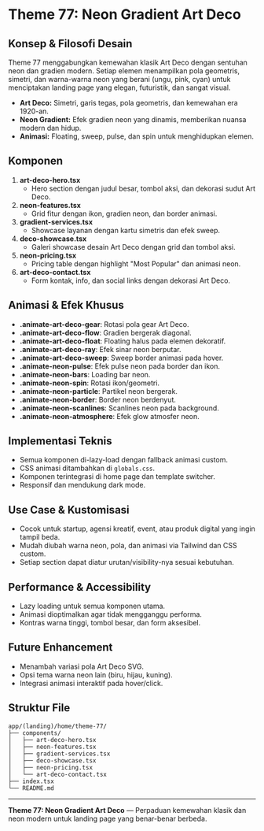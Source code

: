 # Theme 77: Neon Gradient Art Deco

## Konsep & Filosofi Desain

Theme 77 menggabungkan kemewahan klasik Art Deco dengan sentuhan neon dan gradien modern. Setiap elemen menampilkan pola geometris, simetri, dan warna-warna neon yang berani (ungu, pink, cyan) untuk menciptakan landing page yang elegan, futuristik, dan sangat visual.

- **Art Deco:** Simetri, garis tegas, pola geometris, dan kemewahan era 1920-an.
- **Neon Gradient:** Efek gradien neon yang dinamis, memberikan nuansa modern dan hidup.
- **Animasi:** Floating, sweep, pulse, dan spin untuk menghidupkan elemen.

## Komponen

1. **art-deco-hero.tsx**
   - Hero section dengan judul besar, tombol aksi, dan dekorasi sudut Art Deco.
2. **neon-features.tsx**
   - Grid fitur dengan ikon, gradien neon, dan border animasi.
3. **gradient-services.tsx**
   - Showcase layanan dengan kartu simetris dan efek sweep.
4. **deco-showcase.tsx**
   - Galeri showcase desain Art Deco dengan grid dan tombol aksi.
5. **neon-pricing.tsx**
   - Pricing table dengan highlight "Most Popular" dan animasi neon.
6. **art-deco-contact.tsx**
   - Form kontak, info, dan social links dengan dekorasi Art Deco.

## Animasi & Efek Khusus

- **.animate-art-deco-gear**: Rotasi pola gear Art Deco.
- **.animate-art-deco-flow**: Gradien bergerak diagonal.
- **.animate-art-deco-float**: Floating halus pada elemen dekoratif.
- **.animate-art-deco-ray**: Efek sinar neon berputar.
- **.animate-art-deco-sweep**: Sweep border animasi pada hover.
- **.animate-neon-pulse**: Efek pulse neon pada border dan ikon.
- **.animate-neon-bars**: Loading bar neon.
- **.animate-neon-spin**: Rotasi ikon/geometri.
- **.animate-neon-particle**: Partikel neon bergerak.
- **.animate-neon-border**: Border neon berdenyut.
- **.animate-neon-scanlines**: Scanlines neon pada background.
- **.animate-neon-atmosphere**: Efek glow atmosfer neon.

## Implementasi Teknis

- Semua komponen di-lazy-load dengan fallback animasi custom.
- CSS animasi ditambahkan di `globals.css`.
- Komponen terintegrasi di home page dan template switcher.
- Responsif dan mendukung dark mode.

## Use Case & Kustomisasi

- Cocok untuk startup, agensi kreatif, event, atau produk digital yang ingin tampil beda.
- Mudah diubah warna neon, pola, dan animasi via Tailwind dan CSS custom.
- Setiap section dapat diatur urutan/visibility-nya sesuai kebutuhan.

## Performance & Accessibility

- Lazy loading untuk semua komponen utama.
- Animasi dioptimalkan agar tidak mengganggu performa.
- Kontras warna tinggi, tombol besar, dan form aksesibel.

## Future Enhancement

- Menambah variasi pola Art Deco SVG.
- Opsi tema warna neon lain (biru, hijau, kuning).
- Integrasi animasi interaktif pada hover/click.

## Struktur File

```
app/(landing)/home/theme-77/
├── components/
│   ├── art-deco-hero.tsx
│   ├── neon-features.tsx
│   ├── gradient-services.tsx
│   ├── deco-showcase.tsx
│   ├── neon-pricing.tsx
│   └── art-deco-contact.tsx
├── index.tsx
└── README.md
```

---

**Theme 77: Neon Gradient Art Deco** — Perpaduan kemewahan klasik dan neon modern untuk landing page yang benar-benar berbeda. 